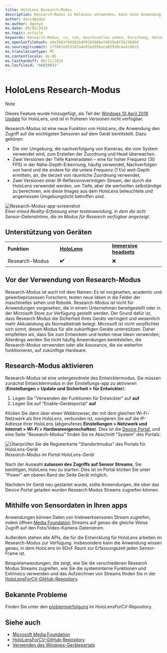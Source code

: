```yaml
---
title: HoloLens Research-Modus
description: Research-Modus in HoloLens verwenden, kann eine Anwendung Key Gerät Sensor Streams (Tiefe, Umgebung, die nachverfolgung und IR-Reflexionsvermögen) zugreifen.
author: davidgedye
ms.author: dgedye
ms.date: 05/03/2018
ms.topic: article
keywords: Research-Modus, cv, rs4, maschinelles sehen, Forschung, HoloLens
ms.openlocfilehash: e9a7683f8d582b459185066e74655e8f2b236db4
ms.sourcegitcommit: 17f86fed532d7a4e91bd95baca05930c4a5c68c5
ms.translationtype: MT
ms.contentlocale: de-DE
ms.lasthandoff: 06/11/2019
ms.locfileid: "66829931"
---
```

# <a name="hololens-research-mode"></a>HoloLens Research-Modus

> [!NOTE]
> Dieses Feature wurde hinzugefügt, als Teil der [Windows 10 April 2018 Update](release-notes-april-2018.md) für HoloLens, und ist in früheren Versionen nicht verfügbar.

Research-Modus ist eine neue Funktion von HoloLens, die Anwendung den Zugriff auf die wichtigsten Sensoren auf dem Gerät bereitstellt. Dazu gehören:
- Die vier Umgebung, die nachverfolgung von Kameras, die vom System verwendet wird, zum Erstellen der Zuordnung und Head überwachen.
- Zwei Versionen der Tiefe Kameradaten – eine für hoher Frequenz (30 FPS) in der Nähe-Depth-Erkennung, häufig verwendet, Nachverfolgen von hand und die andere für die untere Frequenz (1 f/s) weit-Depth ermitteln, an, die derzeit von räumliche Zuordnung verwendet,
- Zwei Versionen einer IR-Reflexionsvermögen-Stream, der durch die HoloLens verwendet werden, um Tiefe, aber die wertvollen selbständige zu berechnen, wie diese Images aus dem HoloLens beleuchtete und angemessen Umgebungslicht betroffen sind.

![Research-Modus-app-screenshot](images/sensor-stream-viewer.jpg)<br>
*Einer mixed Reality-Erfassung einer testanwendung, in dem die acht Sensor-Datenströme, die im Modus für Research verfügbar angezeigt.*

## <a name="device-support"></a>Unterstützung von Geräten

<table>
    <colgroup>
    <col width="33%" />
    <col width="33%" />
    <col width="33%" />
    </colgroup>
    <tr>
        <td><strong>Funktion</strong></td>
        <td><a href="hololens-hardware-details.md"><strong>HoloLens</strong></a></td>
        <td><a href="immersive-headset-hardware-details.md"><strong>Immersive headsets</strong></a></td>
    </tr>
     <tr>
        <td>Research-Modus</td>
        <td>✔️</td>
        <td>❌</td>
    </tr>
</table>

## <a name="before-using-research-mode"></a>Vor der Verwendung von Research-Modus

Research-Modus ist auch mit dem Namen: Es ist vorgesehen, academic und gewerbeprozessen Forschern, testen neue Ideen in die Felder der maschinelles sehen und Robotik.  Research-Modus ist nicht für Anwendungen vorgesehen, die in einem Unternehmen bereitgestellt oder in der Microsoft Store zur Verfügung gestellt werden. Der Grund dafür ist, dass Research Modus die Sicherheit Ihres Geräts verringert und wesentlich mehr Akkuleistung als Normalbetrieb belegt. Microsoft ist nicht verpflichtet sich somit, diesen Modus für alle zukünftigen Geräte unterstützen. Daher empfehlen wir, dass Sie zum Entwickeln und testen neue Ideen verwenden; Allerdings werden Sie nicht häufig Anwendungen bereitstellen, die Research-Modus verwenden oder alle Assurance, die sie weiterhin funktionieren, auf zukünftige Hardware.

## <a name="enabling-research-mode"></a>Research-Modus aktivieren

Research-Modus ist eine untergeordnete des Entwicklermodus. Sie müssen zunächst Entwicklermodus in der Einstellungs-app zu aktivieren (**Einstellungen > Update und Sicherheit > für Entwickler**):

1. Legen Sie "Verwenden der Funktionen für Entwickler" auf **auf**
2. Legen Sie auf "Enable-Geräteportal" **auf**

Klicken Sie dann über einen Webbrowser, der mit dem gleichen Wi-Fi-Netzwerk als Ihre HoloLens, verbunden ist, navigieren Sie auf die IP-Adresse Ihrer HoloLens (abgerufenes **Einstellungen > Netzwerk und Internet > Wi-Fi > Hardwareeigenschaften**). Dies ist die [Device Portal](using-the-windows-device-portal.md), und eine Seite "Research-Modus" finden Sie im Abschnitt "System" des Portals:

![Überprüfen Sie die Registerkarte "Standortmodus" des Portals für HoloLens-Gerät](images/ResearchModeDevPortal.png)<br>
*Research-Modus im Portal HoloLens-Gerät*

Nach der Auswahl **zulassen des Zugriffs auf Sensor Streams**, Sie benötigen, HoloLens neu zu starten. Dies ist im Portal klicken Sie unter "Power" am oberen Rand der Seite Gerät möglich.

Nachdem Ihr Gerät neu gestartet wurde, sollte Anwendungen, die über das Device Portal geladen wurden Research Modus Streams zugreifen können.

## <a name="using-sensor-data-in-your-apps"></a>Mithilfe von Sensordaten in Ihren apps

Anwendungen können Daten von triebwerksensoren Stream zugreifen, indem öffnen [Media Foundation](https://msdn.microsoft.com/library/windows/desktop/ms694197) Streams auf genau die gleiche Weise Zugriff auf den Foto/Video-Kamera-Datenstrom. 

Außerdem stehen alle APIs, die für die Entwicklung für HoloLens arbeiten im Research-Modus zur Verfügung. Insbesondere kann die Anwendung wissen genau, in dem HoloLens im 6DoF Raum zur Erfassungszeit jeden Sensor-Frame ist.

Beispielanwendungen, die zeigt, wie Sie die verschiedenen Research Modus Streams zugreifen, wie Sie die systeminterne Funktionen und Extrinsics verwenden und das Aufzeichnen von Streams finden Sie in der [HoloLensForCV-GitHub-Repository](https://github.com/Microsoft/HoloLensForCV).

## <a name="known-issues"></a>Bekannte Probleme

Finden Sie unter den [problemverfolgung](https://github.com/Microsoft/HololensForCV/issues) im HoloLensForCV-Repository.

## <a name="see-also"></a>Siehe auch

* [Microsoft Media Foundation](https://msdn.microsoft.com/library/windows/desktop/ms694197)
* [HoloLensForCV-GitHub-Repository](https://github.com/Microsoft/HoloLensForCV)
* [Verwenden des Windows-Geräteportals](using-the-windows-device-portal.md)
